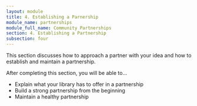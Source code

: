 ```yaml
---
layout: module
title: 4. Establishing a Parnership
module_name: partnerships
module_full_name: Community Partnerships
section: 4. Establishing a Partnership
subsection: four
---
```


This section discusses how to approach a partner with your idea and how to establish and maintain a partnership.

<div class="objectives">
	<p class="box-title">After completing this section, you will be able to...</p>

<ul>
  <li>Explain what your library has to offer in a partnership</li>
  <li>Build a strong partnership from the beginning</li>
  <li>Maintain a healthy partnership</li>
</ul>
</div>